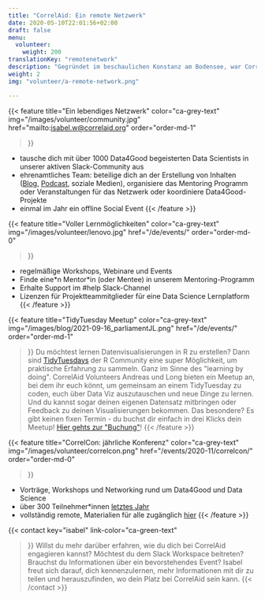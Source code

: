 ```yaml
---
title: "CorrelAid: Ein remote Netzwerk"
date: 2020-05-10T22:01:56+02:00
draft: false
menu:
  volunteer:
    weight: 200
translationKey: "remotenetwork"
description: "Gegründet im beschaulichen Konstanz am Bodensee, war CorrelAid schon immer ein remote-first Netzwerk. Auch 6 Jahre später sind viele unserer Aktivitäten für alle mit einer relativ guten Internetverbindung zugänglich."
weight: 2
img: "volunteer/a-remote-network.png"

---
```


{{< feature 
    title="Ein lebendiges Netzwerk" 
    color="ca-grey-text"
    img="/images/volunteer/community.jpg"
    href="mailto:isabel.w@correlaid.org"
    order="order-md-1"
>}}
- tausche dich mit über 1000 Data4Good begeisterten Data Scientists in unserer aktiven Slack-Community aus
- ehrenamtliches Team: beteilige dich an der Erstellung von Inhalten ([Blog](/blog), [Podcast](https://soundcloud.com/correlaid_podcast), soziale Medien), organisiere das Mentoring Programm oder Veranstaltungen für das Netzwerk oder koordiniere Data4Good-Projekte
- einmal im Jahr ein offline Social Event 
{{< /feature >}}




{{< feature 
    title="Voller Lernmöglichkeiten" 
    color="ca-grey-text"
    img="/images/volunteer/lenovo.jpg"
    href="/de/events/"
    order="order-md-0"
>}}
- regelmäßige Workshops, Webinare und Events
- Finde eine*n Mentor\*in (oder Mentee) in unserem Mentoring-Programm
- Erhalte Support im #help Slack-Channel
- Lizenzen für Projektteammitglieder für eine Data Science Lernplatform
{{< /feature >}}

{{< feature 
    title="TidyTuesday Meetup" 
    color="ca-grey-text"
    img="/images/blog/2021-09-16_parliamentJL.png"
    href="/de/events/"
    order="order-md-1"
>}}
Du möchtest lernen Datenvisualisierungen in R zu erstellen? Dann sind [TidyTuesdays](https://github.com/rfordatascience/tidytuesday/) der R Community eine super Möglichkeit, um praktische Erfahrung zu sammeln. Ganz im Sinne des "learning by doing". CorrelAid Volunteers Andreas und Long bieten ein Meetup an, bei dem ihr euch könnt, um gemeinsam an einem TidyTuesday zu coden, euch über Data Viz auszutauschen und neue Dinge zu lernen. Und du kannst sogar deinen eigenen Datensatz mitbringen oder Feedback zu deinen Visualisierungen bekommen. Das besondere? Es gibt keinen fixen Termin - du buchst dir einfach in drei Klicks dein Meetup! [Hier gehts zur "Buchung"](https://calendly.com/correlaid-main/tidytuesday)! 
{{< /feature >}}

{{< feature 
    title="CorrelCon: jährliche Konferenz" 
    color="ca-grey-text"
    img="/images/volunteer/correlcon.png"
    href="/events/2020-11/correlcon/"
    order="order-md-0"
>}}
- Vorträge, Workshops und Networking rund um Data4Good und Data Science
- über 300 Teilnehmer*innen [letztes Jahr](/de/events/2020-11/correlcon/)
- vollständig remote, Materialien für alle zugänglich [hier](https://docs.correlaid.org/correlcollection/correlcon)
{{< /feature >}}

{{< contact
    key="isabel"
    link-color="ca-green-text"
>}}
Willst du mehr darüber erfahren, wie du dich bei CorrelAid engagieren kannst? Möchtest du dem Slack Workspace beitreten? Brauchst du Informationen über ein bevorstehendes Event? Isabel freut sich darauf, dich kennenzulernen, mehr Informationen mit dir zu teilen und herauszufinden, wo dein Platz bei CorrelAid sein kann.
{{< /contact >}}

